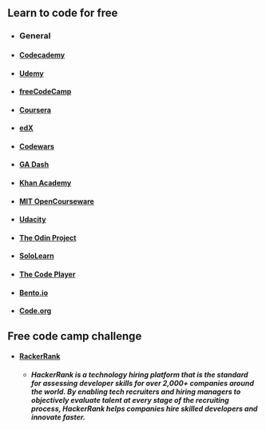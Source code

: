 ## Learn to code for free
* ### General
* #### [Codecademy](www.codecademy.com)
* #### [Udemy](www.udemy.com)
* #### [freeCodeCamp](www.freecodecamp.org)
* #### [Coursera](www.coursera.org)
* #### [edX](www.edx.org)
* #### [Codewars](www.codewars.com)
* #### [GA Dash](dash.generalassemb.ly)
* #### [Khan Academy](www.khanacademy.org)
* #### [MIT OpenCourseware]()
* #### [Udacity](www.udacity.com)
* #### [The Odin Project](www.theodinproject.com)
* #### [SoloLearn](www.sololearn.com)
* #### [The Code Player](thecodeplayer.com)
* #### [Bento.io](bento.io)
* #### [Code.org](code.org)


## Free code camp challenge
* #### [RackerRank](www.hackerrank.com)
    - ##### HackerRank is a technology hiring platform that is the standard for assessing developer skills for over 2,000+ companies around the world. By enabling tech recruiters and hiring managers to objectively evaluate talent at every stage of the recruiting process, HackerRank helps companies hire skilled developers and innovate faster.
